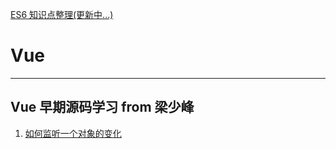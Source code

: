 [ES6 知识点整理(更新中...)](https://github.com/Turing724/Turing724.github.io/issues/1)

# Vue

<hr>

## Vue 早期源码学习 from 梁少峰

1. [如何监听一个对象的变化](https://github.com/Turing724/Turing724.github.io/issues/2)
